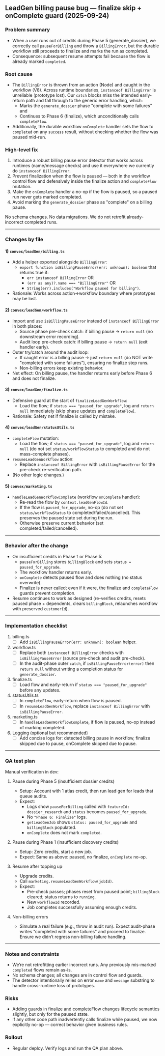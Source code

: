 ## LeadGen billing pause bug — finalize skip + onComplete guard (2025-09-24)

### Problem summary
- When a user runs out of credits during Phase 5 (generate_dossier), we correctly call `pauseForBilling` and throw a `BillingError`, but the durable workflow still proceeds to finalize and marks the run as completed.
- Consequence: subsequent resume attempts fail because the flow is already marked `completed`.

### Root cause
- The `BillingError` is thrown from an action (Node) and caught in the workflow (V8). Across runtime boundaries, `instanceof BillingError` is unreliable (prototype lost). Our `catch` blocks miss the intended early-return path and fall through to the generic error handling, which:
  - Marks the `generate_dossier` phase "complete with some failures" and
  - Continues to Phase 6 (finalize), which unconditionally calls `completeFlow`.
- Additionally, the durable workflow `onComplete` handler sets the flow to `completed` on any `success` result, without checking whether the flow was paused mid-run.

### High-level fix
1) Introduce a robust billing pause error detector that works across runtimes (name/message checks) and use it everywhere we currently do `instanceof BillingError`.
2) Prevent finalization when the flow is paused — both in the workflow control flow and defensively inside the finalize action and `completeFlow` mutation.
3) Make the `onComplete` handler a no-op if the flow is paused, so a paused run never gets marked completed.
4) Avoid marking the `generate_dossier` phase as "complete" on a billing pause.

No schema changes. No data migrations. We do not retrofit already-incorrect completed runs.

---

### Changes by file

#### 1) `convex/leadGen/billing.ts`
- Add a helper exported alongside `BillingError`:
  - `export function isBillingPauseError(err: unknown): boolean` that returns true if:
    - `err instanceof BillingError` OR
    - `(err as any)?.name === "BillingError"` OR
    - `String(err).includes("Workflow paused for billing")`.
- Rationale: Works across action→workflow boundary where prototypes may be lost.

#### 2) `convex/leadGen/workflow.ts`
- Import and use `isBillingPauseError` instead of `instanceof BillingError` in both places:
  - Source phase pre-check catch: if billing pause → `return null` (no downstream error recording).
  - Audit loop pre-check catch: if billing pause → `return null` (exit handler early).
- Outer try/catch around the audit loop:
  - If caught error is a billing pause → just `return null` (do NOT write "completed with some failures"), ensuring no finalize step runs.
  - Non-billing errors keep existing behavior.
- Net effect: On billing pause, the handler returns early before Phase 6 and does not finalize.

#### 3) `convex/leadGen/finalize.ts`
- Defensive guard at the start of `finalizeLeadGenWorkflow`:
  - Load the flow; if `status === "paused_for_upgrade"`, log and `return null` immediately (skip phase updates and `completeFlow`).
- Rationale: Safety net if finalize is called by mistake.

#### 4) `convex/leadGen/statusUtils.ts`
- `completeFlow` mutation:
  - Load the flow; if `status === "paused_for_upgrade"`, log and `return null` (do not set `status/workflowStatus` to completed and do not mass-complete phases).
- `resumeLeadGenWorkflow` action:
  - Replace `instanceof BillingError` with `isBillingPauseError` for the pre-check re-verification path.
- (No other logic changes.)

#### 5) `convex/marketing.ts`
- `handleLeadGenWorkflowComplete` (workflow `onComplete` handler):
  - Re-read the flow by `context.leadGenFlowId`.
  - If the flow is `paused_for_upgrade`, no-op (do not set `status/workflowStatus` to completed/failed/cancelled). This preserves the paused state set during the run.
  - Otherwise preserve current behavior (set completed/failed/cancelled).

---

### Behavior after the change
- On insufficient credits in Phase 1 or Phase 5:
  - `pauseForBilling` stores `billingBlock` and sets `status = paused_for_upgrade`.
  - The workflow handler returns early.
  - `onComplete` detects paused flow and does nothing (no status overwrite).
  - Finalize is never called; even if it were, the finalize and `completeFlow` guards prevent completion.
- Resume continues to work as designed (re-verifies credits, resets paused phase + dependents, clears `billingBlock`, relaunches workflow with preserved `customerId`).

---

### Implementation checklist
1) billing.ts
   - [ ] Add `isBillingPauseError(err: unknown): boolean` helper.

2) workflow.ts
   - [ ] Replace both `instanceof BillingError` checks with `isBillingPauseError` (source pre-check and audit pre-check).
   - [ ] In the audit-phase outer `catch`, if `isBillingPauseError(error)` then `return null` without writing a completion status for `generate_dossier`.

3) finalize.ts
   - [ ] Load flow and early-return if `status === "paused_for_upgrade"` before any updates.

4) statusUtils.ts
   - [ ] In `completeFlow`, early-return when flow is paused.
   - [ ] In `resumeLeadGenWorkflow`, replace `instanceof BillingError` with `isBillingPauseError`.

5) marketing.ts
   - [ ] In `handleLeadGenWorkflowComplete`, if flow is paused, no-op instead of marking completed.

6) Logging (optional but recommended)
   - [ ] Add concise logs for: detected billing pause in workflow, finalize skipped due to pause, onComplete skipped due to pause.

---

### QA test plan
Manual verification in dev:
1) Pause during Phase 5 (insufficient dossier credits)
   - Setup: Account with 1 atlas credit, then run lead gen for leads that queue audits.
   - Expect:
     - Logs show `pauseForBilling` called with `featureId: dossier_research` and `status` becomes `paused_for_upgrade`.
     - No `"Phase 6: Finalize"` logs.
     - `getLeadGenJob` shows `status: paused_for_upgrade` and `billingBlock` populated.
     - `onComplete` does not mark `completed`.

2) Pause during Phase 1 (insufficient discovery credits)
   - Setup: Zero credits, start a new job.
   - Expect: Same as above: paused, no finalize, `onComplete` no-op.

3) Resume after topping up
   - Upgrade credits.
   - Call `marketing.resumeLeadGenWorkflow(jobId)`.
   - Expect:
     - Pre-check passes; phases reset from paused point; `billingBlock` cleared; status returns to `running`.
     - New `workflowId` recorded.
     - Job completes successfully assuming enough credits.

4) Non-billing errors
   - Simulate a real failure (e.g., throw in audit run). Expect audit-phase writes "completed with some failures" and proceed to finalize. Ensure we didn’t regress non-billing failure handling.

---

### Notes and constraints
- We’re not retrofitting earlier incorrect runs. Any previously mis-marked `completed` flows remain as-is.
- No schema changes; all changes are in control flow and guards.
- The detector intentionally relies on error `name` and `message` substring to handle cross-runtime loss of prototypes.

### Risks
- Adding guards in finalize and completeFlow changes lifecycle semantics slightly, but only for the paused state.
- If any other code path inadvertently calls finalize while paused, we now explicitly no-op — correct behavior given business rules.

### Rollout
- Regular deploy. Verify logs and run the QA plan above.


